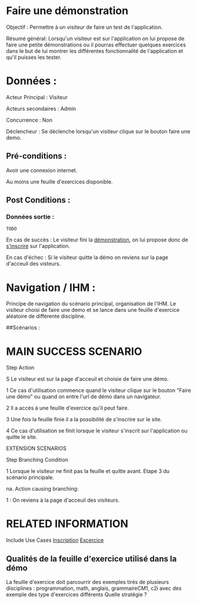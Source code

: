 # Faire une démonstration


Objectif :  Permettre à un visiteur de faire un test de l'application.

Résumé général: Lorsqu'un visiteur est sur l'application on lui propose de faire une petite démonstrations ou il pourras effectuer quelques exercices dans le but de lui montrer les différentes fonctionnalité de l'application et qu'il puisses les tester.

# Données :

Acteur Principal : Visiteur

Acteurs secondaires : Admin

Concurrence : Non

Déclencheur : Se déclenche lorsqu'un visiteur clique sur le bouton faire une demo.

## Pré-conditions :

Avoir une connexion internet.

Au moins une feuille d'exercices disponible.

## Post Conditions :

### Données sortie :
	TODO


En cas de succès : Le visiteur fini la [démonstration](/acessfeuilleexercice.md), on lui propose donc de [s'inscrire](/inscription.md) sur l'application.


En cas d'échec : Si le visiteur quitte la démo on reviens sur la page d'acceuil des visteurs.

# Navigation / IHM  :

Principe de navigation du scénario principal, organisation de l'IHM.
Le visiteur choisi de faire une demo et se lance dans une feuille d'exercice aléatoire de différente discipline.

##Scénarios :

# MAIN SUCCESS SCENARIO

Step    Action

S    Le visiteur est sur la page d'acceuil et choisie de faire une démo.

1    Ce cas d'utilisation commence quand le visiteur clique sur le bouton "Faire une démo" ou quand on entre l'url de démo dans un navigateur.

2    Il a accès à une feuille d'exercice qu'il peut faire.

3    Une fois la feuille finie il a la possibilité de s'inscrire sur le site.

4    Ce cas d'utilisation se finit lorsque le visiteur s'inscrit sur l'application ou quitte le site.


EXTENSION SCENARIOS

Step    Branching Condition

1	 Lorsque le visiteur ne finit pas la feuille et quitte avant. Etape 3 du scénario principale.

na.  Action causing branching:

1 : On reviens à la page d'acceuil des visiteurs.

# RELATED INFORMATION

Include Use Cases    [Inscription](/inscription.md) [Excercice](/acessfeuilleexercice.md)

## Qualités de la feuille d'exercice utilisé dans la démo 

La feuille d'exercice doit parcourrir des exemples tirés de plusieurs disciplines :
 programmation, math, anglais, grammaireCM1, c2i
avec des exemple des type d'exercices différents 
Quelle stratégie ?


<!--- 
Author : Jordan
Validator : Raphael
-->

